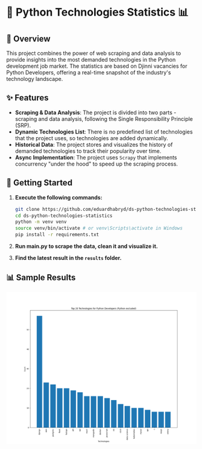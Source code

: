 # 🚀 Python Technologies Statistics 📊

## 📖 Overview
This project combines the power of web scraping and data analysis to provide insights into the most demanded technologies in the Python development job market. The statistics are based on Djinni vacancies for Python Developers, offering a real-time snapshot of the industry's technology landscape.

## ✨ Features
- **Scraping & Data Analysis**: The project is divided into two parts - scraping and data analysis, following the Single Responsibility Principle (SRP).
- **Dynamic Technologies List**: There is no predefined list of technologies that the project uses, so technologies are added dynamically.
- **Historical Data**: The project stores and visualizes the history of demanded technologies to track their popularity 
  over time.
- **Async Implementation**: The project uses `Scrapy` that implements concurrency "under the hood" to speed up the 
  scraping 
  process.

## 🚀 Getting Started
1. **Execute the following commands:**
   ```bash
   git clone https://github.com/eduardhabryd/ds-python-technologies-statistics.git
   cd ds-python-technologies-statistics
   python -m venv venv
   source venv/bin/activate # or venv\Scripts\activate in Windows
   pip install -r requirements.txt
   ```
   
2. **Run main.py to scrape the data, clean it and visualize it.**
3. **Find the latest result in the `results` folder.**

## 📊 Sample Results

![Sample Results](results/top-20-technologies-2023-11-18.png)
